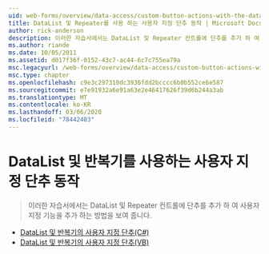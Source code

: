 ```yaml
---
uid: web-forms/overview/data-access/custom-button-actions-with-the-datalist-and-repeater/index
title: DataList 및 Repeater를 사용 하는 사용자 지정 단추 동작 | Microsoft Docs
author: rick-anderson
description: 이러한 자습서에서는 DataList 및 Repeater 컨트롤에 단추를 추가 하 여 사용자 지정 기능을 추가 하는 방법을 보여 줍니다.
ms.author: riande
ms.date: 10/05/2011
ms.assetid: d017f36f-0152-43c7-ac44-6c7c755ea79a
msc.legacyurl: /web-forms/overview/data-access/custom-button-actions-with-the-datalist-and-repeater
msc.type: chapter
ms.openlocfilehash: c9e3c297310dc3936fdd2bcccc6b0b552ce6e587
ms.sourcegitcommit: e7e91932a6e91a63e2e46417626f39d6b244a3ab
ms.translationtype: MT
ms.contentlocale: ko-KR
ms.lasthandoff: 03/06/2020
ms.locfileid: "78442403"
---
```

# <a name="custom-button-actions-with-the-datalist-and-repeater"></a>DataList 및 반복기를 사용하는 사용자 지정 단추 동작

> 이러한 자습서에서는 DataList 및 Repeater 컨트롤에 단추를 추가 하 여 사용자 지정 기능을 추가 하는 방법을 보여 줍니다.

- [DataList 및 반복기의 사용자 지정 단추(C#)](custom-buttons-in-the-datalist-and-repeater-cs.md)
- [DataList 및 반복기의 사용자 지정 단추(VB)](custom-buttons-in-the-datalist-and-repeater-vb.md)

